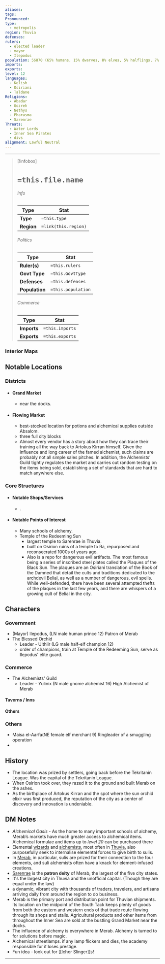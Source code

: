 ```yaml
---
aliases: 
tags: 
Pronounced: 
type:
  - metropolis
region: Thuvia
defenses: 
rulers:
  - elected leader
  - mayor
  - Ilepodus
population: 56870 (65% humans, 15% dwarves, 8% elves, 5% halflings, 7% other)
imports: 
exports: 
level: 12
languages:
  - Kelish
  - Osiriani
  - Taldane
Religions:
  - Abadar
  - Gozreh
  - Nethys
  - Pharasma
  - Sarenrae
Threats:
  - Water Lords
  - Inner Sea Pirates
  - divs
alignment: Lawful Neutral
---
```


---
> [!infobox]
> # `=this.file.name`
> ###### Info
> Type |  Stat |
> ---|---|
> **Type** | `=this.type` |
> **Region** | `=link(this.region)` |
> ###### Politics
> Type |  Stat |
> ---|---|
> **Ruler(s)** | `=this.rulers` |
> **Govt Type** | `=this.GovtType` |
> **Defenses** | `=this.defenses` |
> **Population**| `=this.population` |
> ###### Commerce
> Type |  Stat |
> ---|---|
> **Imports** | `=this.imports` |
> **Exports** | `=this.exports` |

### Interior Maps

## Notable Locations
### Districts
- #### Grand Market 
	- near the docks.
- #### Flowing Market 
	- best-stocked location for potions and alchemical supplies outside Absalom.
	- three full city blocks 
	- Almost every vendor has a story about how they can trace their training all the way back to Artokus Kirran himself. Given the influence and long career of the famed alchemist, such claims are probably not all simple sales pitches. In addition, the Alchemists’ Guild tightly regulates the market and carries out random testing on the items being sold, establishing a set of standards that are hard to match anywhere else.
### Core Structures
- #### Notable Shops/Services 
	- .
- #### Notable Points of Interest
	- Many schools of alchemy.
	- Temple of the Redeeming Sun 
		- largest temple to Sarenrae in Thuvia.
		- built on Osirion ruins of a temple to Ra, repurposed and reconsecrated 1000s of years ago.
		- Also is a repo for dangerous evil artifacts. The most famous being  a series of inscribed steel plates called the Plaques of the Black Sun. The plaques are an Osiriani translation of the Book of the Damned that detail the cults and traditions dedicated to the archdevil Belial, as well as a number of dangerous, evil spells. While well-defended, there have been several attempted thefts of the plaques in the last few years, and there are whispers of a growing cult of Belial in the city.
## Characters
### Government 
- (Mayor) Ilepodus,  (LN male human prince 12) Patron of Merab
- The Blessed Orchid
	- Leader - Ulthiir (LG male half-elf champion 12)
	- order of champions, train at Temple of the Redeeming Sun, serve as Ilepodus' elite guard.
### Commerce
- The Alchemists' Guild
	- Leader - Yulinix (N male gnome alchemist 16) High Alchemist of Merab
#### Taverns / Inns

#### Others

### Others 
- Maisa el-Aarfa(NE female elf merchant 9) Ringleader of a smuggling operation  
- 
## History
- The location was prized by settlers, going back before the Tekritanin League. Was the capital of the Tekritanin League. 
- When Osirion took over, they razed it to the ground and built Merab on the ashes.
- As the birthplace of Artokus Kirran and the spot where the sun orchid elixir was first produced, the reputation of the city as a center of discovery and innovation is undeniable. 
## DM Notes
- *Alchemical Oasis* - As the home to many important schools of alchemy, Merab’s markets have much greater access to alchemical items. Alchemical formulae and items up to *level 20* can be purchased there
- Elemental [wizards](https://pathfinderwiki.com/wiki/Wizard "Wizard") and [alchemists](https://pathfinderwiki.com/wiki/Alchemist "Alchemist"), most often in [Thuvia](https://pathfinderwiki.com/wiki/Thuvia "Thuvia"), also purposefully seek to internalise elemental forces to give birth to sulis. 
- In [Merab](https://pathfinderwiki.com/wiki/Merab "Merab"), in particular, sulis are prized for their connection to the four elements, and suli alchemists often have a knack for element-infused creations.
- [Sarenrae](https://pathfinderwiki.com/wiki/Sarenrae "Sarenrae") is the **patron deity** of Merab, the largest of the five city states.
- It's the largest city in Thuvia and the unofficial capital. (Though they are equal under the law)
- a dynamic, vibrant city with thousands of traders, travelers, and artisans arriving daily from around the region to do business.
- Merab is the primary port and distribution point for Thuvian shipments. Its location on the midpoint of the South Tack keeps plenty of goods from both the eastern and western ends of that trade route flowing through its shops and stalls. Agricultural products and other items from throughout the Inner Sea are sold at the bustling Grand Market near the docks.
- The influence of alchemy is everywhere in Merab. Alchemy is turned to for solutions before magic. 
- Alchemical streetlamps. if any lamp flickers and dies, the academy responsible for it loses prestige.
- Fun idea - look out for [[Ichor Slinger]]s! 
---